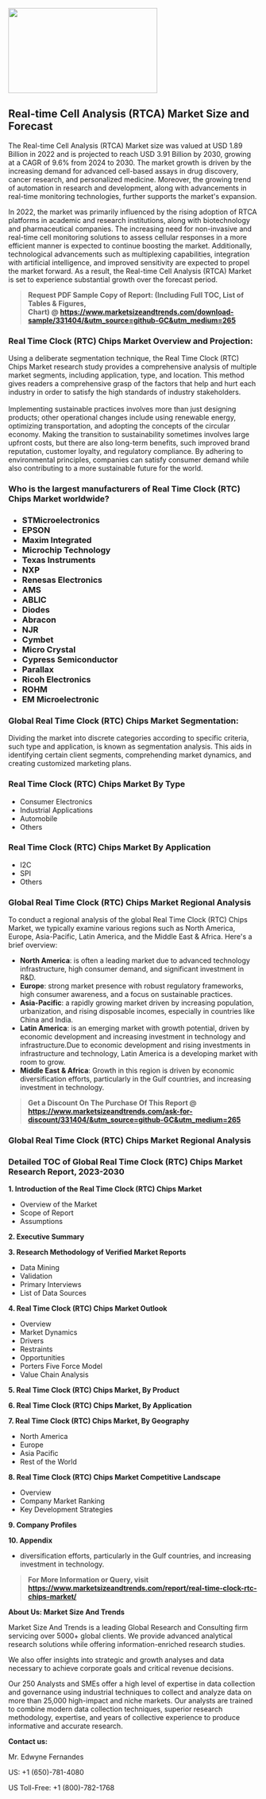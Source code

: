 <p><img class="alignnone size-medium wp-image-20088" src="https://ffe5etoiles.com/wp-content/uploads/2024/12/MST1-300x171.png" alt="" width="300" height="171" /></p><h2>Real-time Cell Analysis (RTCA) Market Size and Forecast</h2><p>The Real-time Cell Analysis (RTCA) Market size was valued at USD 1.89 Billion in 2022 and is projected to reach USD 3.91 Billion by 2030, growing at a CAGR of 9.6% from 2024 to 2030. The market growth is driven by the increasing demand for advanced cell-based assays in drug discovery, cancer research, and personalized medicine. Moreover, the growing trend of automation in research and development, along with advancements in real-time monitoring technologies, further supports the market's expansion.</p><p>In 2022, the market was primarily influenced by the rising adoption of RTCA platforms in academic and research institutions, along with biotechnology and pharmaceutical companies. The increasing need for non-invasive and real-time cell monitoring solutions to assess cellular responses in a more efficient manner is expected to continue boosting the market. Additionally, technological advancements such as multiplexing capabilities, integration with artificial intelligence, and improved sensitivity are expected to propel the market forward. As a result, the Real-time Cell Analysis (RTCA) Market is set to experience substantial growth over the forecast period.</p></p><blockquote id="" class=""><strong>Request PDF Sample Copy of Report: (Including Full TOC, List of Tables &amp; Figures, Chart)&nbsp;@&nbsp;<strong><a href="https://www.marketsizeandtrends.com/download-sample/331404/&utm_source=github-GC&utm_medium=265" target="_blank">https://www.marketsizeandtrends.com/download-sample/331404/&utm_source=github-GC&utm_medium=265</a></strong></strong></blockquote><h3 id="" class="">Real Time Clock (RTC) Chips Market&nbsp;Overview and Projection:</h3><p id="" class="">Using a deliberate segmentation technique, the Real Time Clock (RTC) Chips Market research study provides a comprehensive analysis of multiple market segments, including application, type, and location. This method gives readers a comprehensive grasp of the factors that help and hurt each industry in order to satisfy the high standards of industry stakeholders. <br /> <br />Implementing sustainable practices involves more than just designing products; other operational changes include using renewable energy, optimizing transportation, and adopting the concepts of the circular economy. Making the transition to sustainability sometimes involves large upfront costs, but there are also long-term benefits, such improved brand reputation, customer loyalty, and regulatory compliance. By adhering to environmental principles, companies can satisfy consumer demand while also contributing to a more sustainable future for the world.</p><h3 id="" class="">Who is the largest manufacturers of&nbsp;Real Time Clock (RTC) Chips Market worldwide?</h3><h3 class=""><p><ul><li>STMicroelectronics </li><li> EPSON </li><li> Maxim Integrated </li><li> Microchip Technology </li><li> Texas Instruments </li><li> NXP </li><li> Renesas Electronics </li><li> AMS </li><li> ABLIC </li><li> Diodes </li><li> Abracon </li><li> NJR </li><li> Cymbet </li><li> Micro Crystal </li><li> Cypress Semiconductor </li><li> Parallax </li><li> Ricoh Electronics </li><li> ROHM </li><li> EM Microelectronic</li></ul></p></h3><h3 id="" class="">Global&nbsp;Real Time Clock (RTC) Chips Market Segmentation:</h3><p id="" class="">Dividing the market into discrete categories according to specific criteria, such type and application, is known as segmentation analysis. This aids in identifying certain client segments, comprehending market dynamics, and creating customized marketing plans.</p><h3 id="" class="">Real Time Clock (RTC) Chips Market&nbsp;By Type</h3><p><p><ul><li>Consumer Electronics</li><li> Industrial Applications</li><li> Automobile</li><li> Others</p></li></ul></p></p><h3 id="" class="">Real Time Clock (RTC) Chips Market&nbsp;By Application</h3><p class=""><p><ul><li>I2C</li><li> SPI</li><li> Others</li></ul></p></p><h3 id="" class="">Global Real Time Clock (RTC) Chips Market Regional Analysis</h3><p id="" class="">To conduct a regional analysis of the global Real Time Clock (RTC) Chips Market, we typically examine various regions such as North America, Europe, Asia-Pacific, Latin America, and the Middle East &amp; Africa. Here's a brief overview:</p><ul><li><strong>North America</strong>: is often a leading market due to advanced technology infrastructure, high consumer demand, and significant investment in R&amp;D.</li><li><strong>Europe</strong>: strong market presence with robust regulatory frameworks, high consumer awareness, and a focus on sustainable practices.</li><li><strong>Asia-Pacific</strong>: a rapidly growing market driven by increasing population, urbanization, and rising disposable incomes, especially in countries like China and India.</li><li><strong>Latin America</strong>: is an emerging market with growth potential, driven by economic development and increasing investment in technology and infrastructure.Due to economic development and rising investments in infrastructure and technology, Latin America is a developing market with room to grow.</li><li><strong>Middle East &amp; Africa</strong>: Growth in this region is driven by economic diversification efforts, particularly in the Gulf countries, and increasing investment in technology.</li></ul><blockquote id="" class=""><strong>Get a Discount On The Purchase Of This Report @ <strong><a href="https://www.marketsizeandtrends.com/ask-for-discount/331404/&utm_source=github-GC&utm_medium=265" target="_blank">https://www.marketsizeandtrends.com/ask-for-discount/331404/&utm_source=github-GC&utm_medium=265</a></strong></strong></blockquote><h3 id="" class="">Global Real Time Clock (RTC) Chips Market Regional Analysis</h3><h3 id="" class="">Detailed TOC of Global Real Time Clock (RTC) Chips Market Research Report, 2023-2030</h3><p id="" class=""><strong>1. Introduction of the Real Time Clock (RTC) Chips Market</strong></p><ul><li>Overview of the Market</li><li>Scope of Report</li><li>Assumptions</li></ul><p id="" class=""><strong>2. Executive Summary</strong></p><p id="" class=""><strong>3. Research Methodology of Verified Market Reports</strong></p><ul><li>Data Mining</li><li>Validation</li><li>Primary Interviews</li><li>List of Data Sources</li></ul><p id="" class=""><strong>4. Real Time Clock (RTC) Chips Market Outlook</strong></p><ul><li>Overview</li><li>Market Dynamics</li><li>Drivers</li><li>Restraints</li><li>Opportunities</li><li>Porters Five Force Model</li><li>Value Chain Analysis</li></ul><p id="" class=""><strong>5. Real Time Clock (RTC) Chips Market, By Product</strong></p><p id="" class=""><strong>6. Real Time Clock (RTC) Chips Market, By Application</strong></p><p id="" class=""><strong>7. Real Time Clock (RTC) Chips Market, By Geography</strong></p><ul><li>North America</li><li>Europe</li><li>Asia Pacific</li><li>Rest of the World</li></ul><p id="" class=""><strong>8. Real Time Clock (RTC) Chips Market Competitive Landscape</strong></p><ul><li>Overview</li><li>Company Market Ranking</li><li>Key Development Strategies</li></ul><p id="" class=""><strong>9. Company Profiles</strong></p><p id="" class=""><strong>10. Appendix</strong></p><ul><li>diversification efforts, particularly in the Gulf countries, and increasing investment in technology.</li></ul><blockquote id="" class=""><strong>For More Information or Query, visit <strong><strong><a href="https://www.marketsizeandtrends.com/report/real-time-clock-rtc-chips-market/" target="_blank">https://www.marketsizeandtrends.com/report/real-time-clock-rtc-chips-market/</a></strong></strong></strong></blockquote><p id="" class=""><strong>About Us: Market Size And Trends</strong></p><p id="" class="">Market Size And Trends is a leading Global Research and Consulting firm servicing over 5000+ global clients. We provide advanced analytical research solutions while offering information-enriched research studies.</p><p id="" class="">We also offer insights into strategic and growth analyses and data necessary to achieve corporate goals and critical revenue decisions.</p><p id="" class="">Our 250 Analysts and SMEs offer a high level of expertise in data collection and governance using industrial techniques to collect and analyze data on more than 25,000 high-impact and niche markets. Our analysts are trained to combine modern data collection techniques, superior research methodology, expertise, and years of collective experience to produce informative and accurate research.</p><p id="" class=""><strong>Contact us:</strong></p><p id="" class="">Mr. Edwyne Fernandes</p><p id="" class="">US: +1 (650)-781-4080</p><p id="" class="">US Toll-Free: +1 (800)-782-1768</p>
